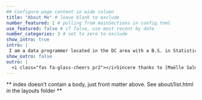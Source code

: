 ```yaml
---
## Configure page content in wide column
title: "About Me" # leave blank to exclude
number_featured: 1 # pulling from mainSections in config.toml
use_featured: false # if false, use most recent by date
number_categories: 3 # set to zero to exclude
show_intro: true
intro: |
 I am a data programmer located in the DC area with a B.S. in Statistics from Duke University. From my work experiences and past courses, I have become passionate about data science and the tangible effects it can have on improving human health and well-being. By integrating my understanding of statistical models and theories with quantitative skills in languages like R, Python, and SQL, I aim to pursue a career that uses data for good. If you have any inquiries, I can best be reached by [email](mailto:aidan.gildea23@gmail.com). I look forward to hearing from you!
show_outro: false
outro: |
  <i class="fas fa-glass-cheers pr2"></i>Sincere thanks to [Maëlle Salmon](https://masalmon.eu/) for her help naming this Hugo theme!
---
```


** index doesn't contain a body, just front matter above.
See about/list.html in the layouts folder **